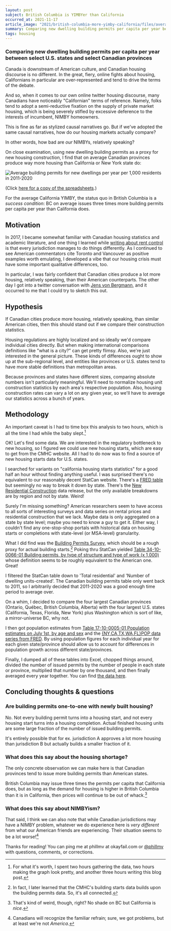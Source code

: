 ```yaml
---
layout: post
subject: British Columbia is YIMBYer than California
occurred_at: 2021-11-17
article_image: "2021/british-columbia-more-yimby-california/files/average-bldg-permits-2011-2020.png"
summary: Comparing new dwelling building permits per capita per year between select U.S. states and select Canadian provinces
tags: housing
---
```


### Comparing new dwelling building permits per capita per year between select U.S. states and select Canadian provinces

Canada is downstream of American culture, and Canadian housing discourse is no different. In the great, fiery, online fights about housing, Californians in particular are over-represented and tend to drive the terms of the debate.

And so, when it comes to our own online twitter housing discourse, many Canadians have noticeably "Californian" terms of reference. Namely, folks tend to adopt a semi-reductive fixation on the supply of private market housing, which is being severely stifled by excessive deference to the interests of incumbent, NIMBY homeowners.

This is fine as far as stylized causal narratives go. But if we've adopted the same causal narratives, how do our housing markets actually compare?

In other words, how bad are _our_ NIMBYs, relatively speaking?

On close examination, using new dwelling building permits as a proxy for new housing construction, I find that on average Canadian provinces produce way more housing than California or New York state do:

![Average building permits for new dwellings per year per 1,000 residents in 2011-2020](/2021/british-columbia-more-yimby-california/files/average-bldg-permits-2011-2020.png)

(Click [here for a copy of the spreadsheets](/2021/british-columbia-more-yimby-california/files/comparing-building-permits-per-capita-between-america-canada.phillmv.xlsx).)

For the average California YIMBY, the status quo in British Columbia is a _success condition_: BC on average issues three times more building permits per capita per year than California does.

## Motivation

In 2017, I became somewhat familiar with Canadian housing statistics and academic literature, and one thing I learned while [writing about rent control](http://okayfail.com/2018/rent-control-great-security-of-tenure.html) is that every jurisdiction manages to do things differently. As I continued to see American commentators cite Toronto and Vancouver as positive examples worth emulating, I developed a vibe that our housing crisis must have some important qualitative differences, too.

In particular, I was fairly confident that Canadian cities produce a lot more housing, relatively speaking, than their American counterparts. The other day I got into a twitter conversation with [Jens von Bergmann](https://doodles.mountainmath.ca/), and it occurred to me that I could try to sketch this out.

## Hypothesis

If Canadian cities produce more housing, relatively speaking, than similar American cities, then this should stand out if we compare their construction statistics.

Housing regulations are highly localized and so ideally we'd compare individual cities directly. But when making international comparisons definitions like "what is a city?" can get pretty flimsy. Also, we're just interested in the general picture. These kinds of differences ought to show up at the sub-regional level, and entities like provinces or U.S. states tend to have more stable definitions than metropolitan areas.

Because provinces and states have different sizes, comparing absolute numbers isn't particularly meaningful. We'll need to normalize housing unit construction statistics by each area's respective population. Also, housing construction rates can vary a lot on any given year, so we'll have to average our statistics across a bunch of years.

## Methodology

An important caveat is I had to time box this analysis to two hours, which is all the time I had while the baby slept.[^time-spent]

OK! Let's find some data. We are interested in the regulatory bottleneck to new housing, so I figured we could use new housing starts, which are easy to get from the CMHC website. All I had to do now was to find a source of new housing starts data for U.S. states.

I searched for variants on "california housing starts statistics" for a good half an hour without finding anything useful. I was surprised there's no equivalent to our reasonably decent StatCan website. There's a [FRED table](https://fred.stlouisfed.org/series/HOUST) but seemingly no way to break it down by state. There's the [New Residential Construction](https://www.census.gov/construction/nrc/index.html) data release, but the only available breakdowns are by region and not by state. Weird! 

Surely I'm missing something? American researchers seem to have access to all sorts of interesting surveys and data series on rental prices and residential construction that we lack. Maybe data is only aggregated on a state by state level; maybe you need to know a guy to get it. Either way, I couldn't find any one-stop-shop portals with historical data on housing starts or completions with state-level (or MSA-level) granularity.

What I did find was the [Building Permits Survey](https://www.census.gov/construction/bps/), which should be a rough proxy for actual building starts.[^building-starts] Poking thru StatCan yielded [Table 34-10-0066-01  Building permits, by type of structure and type of work (x 1,000)](https://www150.statcan.gc.ca/t1/tbl1/en/cv.action?pid=3410006601) whose definition seems to be roughly equivalent to the American one. Great!

I filtered the StatCan table down to 'Total residential' and 'Number of dwelling units-created'. The Canadian building permits table only went back to 2011, so I arbitrarily decided that 2011-2020 was a good enough time period to average over.

On a whim, I decided to compare the four largest Canadian provinces (Ontario, Québec, British Columbia, Alberta) with the four largest U.S. states (California, Texas, Florida, New York) plus Washington which is sort of like, a mirror-universe BC, why not.

I then got population estimates from [Table 17-10-0005-01  Population estimates on July 1st, by age and sex](https://www150.statcan.gc.ca/t1/tbl1/en/cv.action?pid=1710000501) and the [{NY,CA,TX,WA,FL}POP data series from FRED](https://fred.stlouisfed.org/graph/?id=NYPOP,CAPOP,TXPOP,WAPOP,FLPOP). By using population figures for each individual year for each given state/province should allow us to account for differences in population growth across different state/provinces.

Finally, I dumped all of these tables into Excel, chopped things around, divided the number of issued permits by the number of people in each state or province, multiplied that number by one thousand, and then finally averaged every year together. You can find [the data here](/2021/british-columbia-more-yimby-california/files/comparing-building-permits-per-capita-between-america-canada.phillmv.xlsx).

## Concluding thoughts & questions
### Are building permits one-to-one with newly built housing?

No. Not every building permit turns into a housing start, and not every housing start turns into a housing completion. Actual finished housing units are some large fraction of the number of issued building permits.

It's entirely possible that for ex. jurisdiction A approves a lot more housing than jurisdiction B but actually builds a smaller fraction of it.

### What does this say about the housing shortage?

The only concrete observation we can make here is that Canadian provinces tend to issue more building permits than American states.

British Columbia may issue three times the permits per capita that California does, but as long as the demand for housing is higher in British Columbia than it is in California, then prices will continue to be out of whack.[^weird]

### What does this say about NIMBYism?

That said, I think we can also note that while Canadian jurisdictions may have a NIMBY problem, whatever we do experience here is _very different_ from what our American friends are experiencing. Their situation seems to be a lot worse![^familiar-refrain]

Thanks for reading! You can ping me at phillmv at okayfail.com or [@phillmv](https://twitter.com/phillmv) with questions, comments, or corrections.

[^building-starts]: In fact, I later learned that the CMHC's building starts data builds upon the building permits data. So, it's all connected.

[^familiar-refrain]: Canadians will recognize the familiar refrain; sure, we got problems, but at least we're not _America_.

[^weird]: That's kind of weird, though, right? No shade on BC but California is _nice_.

[^time-spent]: For what it's worth, I spent two hours gathering the data, two hours making the graph look pretty, and another three hours writing this blog post.
